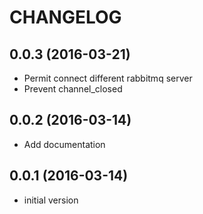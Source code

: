 # CHANGELOG
## 0.0.3 (2016-03-21)
 - Permit connect different rabbitmq server
 - Prevent channel_closed

## 0.0.2 (2016-03-14)
  - Add documentation

## 0.0.1 (2016-03-14)
  - initial version
